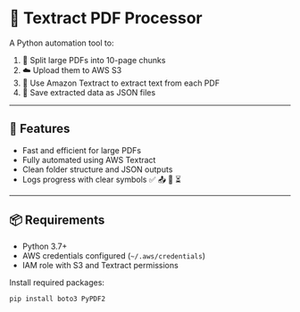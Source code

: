 # 🧠 Textract PDF Processor

A Python automation tool to:
1. 📄 Split large PDFs into 10-page chunks
2. ☁️ Upload them to AWS S3
3. 🤖 Use Amazon Textract to extract text from each PDF
4. 📂 Save extracted data as JSON files

---

## 🚀 Features

- Fast and efficient for large PDFs
- Fully automated using AWS Textract
- Clean folder structure and JSON outputs
- Logs progress with clear symbols ✅ 📤 📁 ⏳

---

## 📦 Requirements

- Python 3.7+
- AWS credentials configured (`~/.aws/credentials`)
- IAM role with S3 and Textract permissions

Install required packages:

```bash
pip install boto3 PyPDF2